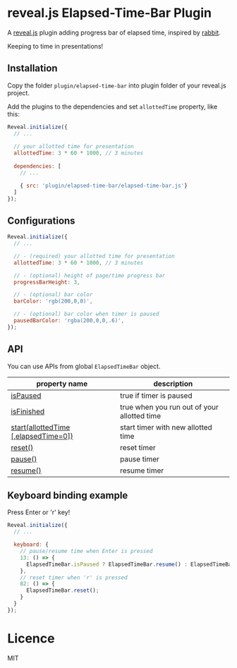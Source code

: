 # reveal.js Elapsed-Time-Bar Plugin

A [reveal.js](https://github.com/hakimel/reveal.js) plugin adding progress bar of elapsed time,
inspired by [rabbit](https://github.com/rabbit-shocker/rabbit).

Keeping to time in presentations!


## Installation 

Copy the folder ``plugin/elapsed-time-bar`` into plugin folder of your reveal.js project.

Add the plugins to the dependencies and set ``allottedTime`` property, like this:

```js
Reveal.initialize({
  // ...
  
  // your allotted time for presentation
  allottedTime: 3 * 60 * 1000, // 3 minutes
  
  dependencies: [
    // ...

    { src: 'plugin/elapsed-time-bar/elapsed-time-bar.js'}
  ]
});
```


## Configurations

```js
Reveal.initialize({
  // ...

  // - (required) your allotted time for presentation
  allottedTime: 3 * 60 * 1000, // 3 minutes

  // - (optional) height of page/time progress bar
  progressBarHeight: 3,

  // - (optional) bar color
  barColor: 'rgb(200,0,0)',

  // - (optional) bar color when timer is paused
  pausedBarColor: 'rgba(200,0,0,.6)',
});
```


## API

You can use APIs from global ``ElapsedTimeBar`` object.

|property name|description|
|---|---|
|<a href="javascript:alert(ElapsedTimeBar.isPaused)">isPaused</a>|true if timer is paused|
|<a href="javascript:alert(ElapsedTimeBar.isFinished)">isFinished</a>|true when you run out of your allotted time|
|<a href="javascript:ElapsedTimeBar.start(30000, 10000)">start(allottedTime [,elapsedTime=0])</a>|start timer with new allotted time|
|<a href="javascript:ElapsedTimeBar.reset()">reset()</a>|reset timer|
|<a href="javascript:ElapsedTimeBar.pause()">pause()</a>|pause timer|
|<a href="javascript:ElapsedTimeBar.resume()">resume()</a>|resume timer|


## Keyboard binding example

Press Enter or 'r' key!

```js
Reveal.initialize({
  // ...

  keyboard: {
    // pause/resume time when Enter is pressed
    13: () => {
      ElapsedTimeBar.isPaused ? ElapsedTimeBar.resume() : ElapsedTimeBar.pause();
    },
    // reset timer when 'r' is pressed
    82: () => {
      ElapsedTimeBar.reset();
    }
  }
});
```


# Licence

MIT